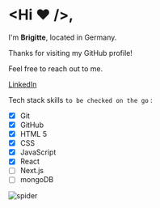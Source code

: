 # <Hi ♥ />,

I'm **Brigitte**, located in Germany. <br>

Thanks for visiting my GitHub profile! <br>

Feel free to reach out to me. <br>

[LinkedIn](https://fi.linkedin.com/in/brigitte-lanz-2ba30751?trk=people-guest_people_search-card)

Tech stack skills `to be checked on the go` :<br>
- [x] Git
- [x] GitHub
- [x] HTML 5
- [x] CSS
- [x] JavaScript
- [x] React
- [ ] Next.js
- [ ] mongoDB

![spider](https://encrypted-tbn0.gstatic.com/images?q=tbn:ANd9GcTzkIkpBH-KZcKpetd_CWFHxUUKknr7O9SdpA&s)
